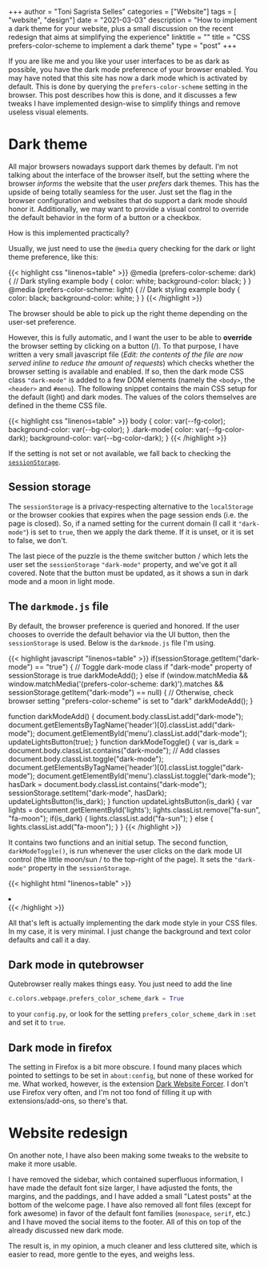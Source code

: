 +++
author = "Toni Sagrista Selles"
categories = ["Website"]
tags = [ "website", "design"]
date = "2021-03-03"
description = "How to implement a dark theme for your website, plus a small discussion on the recent redesign that aims at simplifying the experience"
linktitle = ""
title = "CSS prefers-color-scheme to implement a dark theme"
type = "post"
+++

If you are like me and you like your user interfaces to be as dark as possible, you have the dark mode preference of your browser enabled. You may have noted that this site has now a dark mode which is activated by default. This is done by querying the ``prefers-color-scheme`` setting in the browser. This post describes how this is done, and it discusses a few tweaks I have implemented design-wise to simplify things and remove useless visual elements.

<!--more-->

Dark theme
==========

All major browsers nowadays support dark themes by default. I'm not talking about the interface of the browser itself, but the setting where the browser *informs* the website that the user *prefers* dark themes. This has the upside of being totally seamless for the user. Just set the flag in the browser configuration and websites that do support a dark mode should honor it. Additionally, we may want to provide a visual control to override the default behavior in the form of a button or a checkbox. 

How is this implemented practically? 

Usually, we just need to use the `@media` query checking for the dark or light theme preference, like this:

{{< highlight css "linenos=table" >}}
@media (prefers-color-scheme: dark) {
    // Dark styling example
    body {
        color: white;
        background-color: black;
    }
}
@media (prefers-color-scheme: light) {
    // Dark styling example
    body {
        color: black;
        background-color: white;
    }
}
{{< /highlight >}}

The browser should be able to pick up the right theme depending on the user-set preference.

However, this is fully automatic, and I want the user to be able to **override** the browser setting by clicking on a button (<i class="fa fa-moon"></i>/<i class="fa fa-sun"></i>). To that purpose, I have written a very small javascript file (*Edit: the contents of the file are now served inline to reduce the amount of requests*) which checks whether the browser setting is available and enabled. If so, then the dark mode CSS class `"dark-mode"` is added to a few DOM elements (namely the `<body>`, the `<header>` and `#menu`). The following snippet contains the main CSS setup for the default (light) and dark modes. The values of the colors themselves are defined in the theme CSS file.

{{< highlight css "linenos=table" >}}
body {
    color: var(--fg-color);
    background-color: var(--bg-color);
}
.dark-mode{
    color: var(--fg-color-dark);
    background-color: var(--bg-color-dark);
}
{{< /highlight >}}

If the setting is not set or not available, we fall back to checking the [`sessionStorage`](https://developer.mozilla.org/en-US/docs/Web/API/Window/sessionStorage). 

Session storage
---------------

The ``sessionStorage`` is a privacy-respecting alternative to the ``localStorage`` or the browser cookies that expires when the page session ends (i.e. the page is closed). So, if a named setting for the current domain (I call it ``"dark-mode"``) is set to ``true``, then we apply the dark theme. If it is unset, or it is set to false, we don't. 

The last piece of the puzzle is the theme switcher button <i class="fa fa-moon"></i>/<i class="fa fa-sun"></i> which lets the user set the ``sessionStorage`` ``"dark-mode"`` property, and we've got it all covered. Note that the button must be updated, as it shows a sun in dark mode and a moon in light mode.

The ``darkmode.js`` file
------------------------

By default, the browser preference is queried and honored. If the user chooses to override the default behavior via the UI button, then the ``sessionStorage`` is used. Below is the ``darkmode.js`` file I'm using.

{{< highlight javascript "linenos=table" >}}
if(sessionStorage.getItem("dark-mode") == "true") {
    // Toggle dark-mode class if "dark-mode" property of sessionStorage is true
    darkModeAdd();
} else if (window.matchMedia && 
    window.matchMedia('(prefers-color-scheme: dark)').matches && 
    sessionStorage.getItem("dark-mode") == null) {
    // Otherwise, check browser setting "prefers-color-scheme" is set to "dark"
    darkModeAdd();
}

function darkModeAdd() {
    document.body.classList.add("dark-mode");
    document.getElementsByTagName('header')[0].classList.add("dark-mode");
    document.getElementById('menu').classList.add("dark-mode");
    updateLightsButton(true);
}
function darkModeToggle() {
    var is_dark = document.body.classList.contains("dark-mode");
    // Add classes
    document.body.classList.toggle("dark-mode");
    document.getElementsByTagName('header')[0].classList.toggle("dark-mode");
    document.getElementById('menu').classList.toggle("dark-mode");
    hasDark = document.body.classList.contains("dark-mode");
    sessionStorage.setItem("dark-mode", hasDark);
    updateLightsButton(!is_dark);
}
function updateLightsButton(is_dark) {
    var lights = document.getElementById('lights');
    lights.classList.remove("fa-sun", "fa-moon");
    if(is_dark) {
       lights.classList.add("fa-sun"); 
    } else {
       lights.classList.add("fa-moon"); 
    }
}
{{< /highlight >}}

It contains two functions and an initial setup. The second function, ``darkModeToggle()``, is run whenever the user clicks on the dark mode UI control (the little moon/sun <i class="fa fa-moon"></i>/<i class="fa fa-sun"></i> to the top-right of the page). It sets the ``"dark-mode"`` property in the ``sessionStorage``. 

{{< highlight html "linenos=table" >}}
<li class="menu">
    <a href="javascript:darkModeToggle()" style="border: none;" title="Toggle dark mode">
        <i class="fa fa-lightbulb-o" aria-hidden="true"></i>
    </a>
</li>
{{< /highlight >}}


All that's left is actually implementing the dark mode style in your CSS files. In my case, it is very minimal. I just change the background and text color defaults and call it a day.

Dark mode in qutebrowser
------------------------

Qutebrowser really makes things easy. You just need to add the line

```python
c.colors.webpage.prefers_color_scheme_dark = True
```
to your ``config.py``, or look for the setting ``prefers_color_scheme_dark`` in ``:set`` and set it to ``true``.

Dark mode in firefox
--------------------

The setting in Firefox is a bit more obscure. I found many places which pointed to settings to be set in ``about:config``, but none of these worked for me. What worked, however, is the extension [Dark Website Forcer](https://addons.mozilla.org/en-US/firefox/addon/dark-mode-website-switcher). I don't use Firefox very often, and I'm not too fond of filling it up with extensions/add-ons, so there's that.

Website redesign
================

On another note, I have also been making some tweaks to the website to make it more usable. 

I have removed the sidebar, which contained superfluous information, I have made the default font size larger, I have adjusted the fonts, the margins, and the paddings, and I have added a small "Latest posts" at the bottom of the welcome page. I have also removed all font files (except for fork awesome) in favor of the default font families (``monospace``, ``serif``, etc.) and I have moved the social items to the footer. All of this on top of the already discussed new dark mode.

The result is, in my opinion, a much cleaner and less cluttered site, which is easier to read, more gentle to the eyes, and weighs less.
